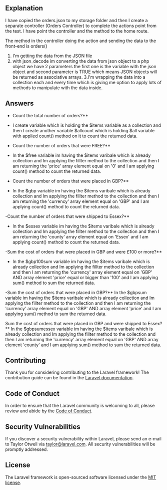 

## Explanation

I have copied the orders.json to my storage folder and then I create a separate controller (Orders Controller) to complete the actions point from the test. 
I have point the controller and the method to the home route. 

The method in the controller doing the action and sending the data to the front-end is orders() 

1. I'm getting the data from the JSON file
2. with json_decode im converting the data from json object to a php object we have 2 parameters the first one is the variable with the json object and second parameter is TRUE which means JSON objects will be returned as associative arrays.
3.I'm wrapping the data into a collection each and every time which is giving me option to apply lots of methods to manipulate with the data inside.


## Answers


- Count the total number of orders?**
- I create variable which is holding the $items variable as a collection and then I create another variable $allcount which is holding $all variable with applied count() method on it to count the returned data.


- Count the number of orders that were FREE?**
-  In the $free variable im having the $items varibale which is already collection and Im applying the fillter method to the collection and then I am returning the 'price' array element equal on '0' and I am applying count() method to count the returned data.

- Count the number of orders that were placed in GBP?**
-  In the $gbp variable im having the $items varibale which is already collection and Im applying the fillter method to the collection and then I am returning the 'currency' array element equal on 'GBP' and I am applying count() method  to count the returned data.


-Count the number of orders that were shipped to Essex?**
-  In the $essex variable im having the $items varibale which is already collection and Im applying the fillter method to the collection and then I am returning the 'county' array element equal on 'Essex' and I am applying count() method  to count the returned data.


-Sum the cost of orders that were placed in GBP and were £100 or more?**
-  In the $gbp100sum variable im having the $items varibale which is already collection and Im applying the fillter method to the collection and then I am returning the 'currency' array element equal on 'GBP'  AND array element 'price' equal or bigger than '100' and I am applying sum() method to sum the returned data.

-Sum the cost of orders that were placed in GBP?**
In the $gbpsum variable im having the $items varibale which is already collection and Im applying the fillter method to the collection and then I am returning the 'currency' array element equal on 'GBP'  AND array element 'price' and I am applying sum() method to sum the returned data.


Sum the cost of orders that were placed in GBP and were shipped to Essex?**
In the $gbpsumessex variable im having the $items varibale which is already collection and Im applying the fillter method to the collection and then I am returning the 'currency' array element equal on 'GBP'  AND array element 'county' and I am applying sum() method to sum the returned data.













## Contributing

Thank you for considering contributing to the Laravel framework! The contribution guide can be found in the [Laravel documentation](https://laravel.com/docs/contributions).

## Code of Conduct

In order to ensure that the Laravel community is welcoming to all, please review and abide by the [Code of Conduct](https://laravel.com/docs/contributions#code-of-conduct).

## Security Vulnerabilities

If you discover a security vulnerability within Laravel, please send an e-mail to Taylor Otwell via [taylor@laravel.com](mailto:taylor@laravel.com). All security vulnerabilities will be promptly addressed.

## License

The Laravel framework is open-sourced software licensed under the [MIT license](https://opensource.org/licenses/MIT).
